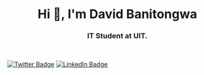 <h1 align="center">Hi 👋, I'm David Banitongwa</h1>
<h3 align="center">IT Student at UIT.</h3>

<br>

[![Twitter Badge](https://img.shields.io/badge/Twitter-Profile-informational?style=flat&logo=twitter&logoColor=white&color=1CA2F1)](https://twitter.com/BanitongwaDavid)
[![LinkedIn Badge](https://img.shields.io/badge/LinkedIn-Profile-informational?style=flat&logo=linkedin&logoColor=white&color=0D76A8)](https://www.linkedin.com/in/david-banitongwa)

<br>
